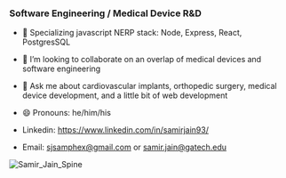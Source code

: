 ### Software Engineering / Medical Device R&D

- 🔭  Specializing javascript NERP stack: Node, Express, React, PostgresSQL
- 👯  I’m looking to collaborate on an overlap of medical devices and software engineering
- 💬  Ask me about cardiovascular implants, orthopedic surgery, medical device development, and a little bit of web development
- 😄  Pronouns: he/him/his

- Linkedin: https://www.linkedin.com/in/samirjain93/
- Email: sjsamphex@gmail.com or samir.jain@gatech.edu

![Samir_Jain_Spine](https://user-images.githubusercontent.com/10406995/107388210-6ff14700-6aaa-11eb-8299-2d41d6c69a7f.jpg)
